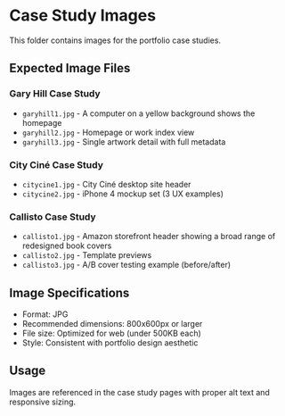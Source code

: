 # Case Study Images

This folder contains images for the portfolio case studies.

## Expected Image Files

### Gary Hill Case Study
- `garyhill1.jpg` - A computer on a yellow background shows the homepage
- `garyhill2.jpg` - Homepage or work index view  
- `garyhill3.jpg` - Single artwork detail with full metadata

### City Ciné Case Study
- `citycine1.jpg` - City Ciné desktop site header
- `citycine2.jpg` - iPhone 4 mockup set (3 UX examples)

### Callisto Case Study
- `callisto1.jpg` - Amazon storefront header showing a broad range of redesigned book covers
- `callisto2.jpg` - Template previews
- `callisto3.jpg` - A/B cover testing example (before/after)

## Image Specifications
- Format: JPG
- Recommended dimensions: 800x600px or larger
- File size: Optimized for web (under 500KB each)
- Style: Consistent with portfolio design aesthetic

## Usage
Images are referenced in the case study pages with proper alt text and responsive sizing. 